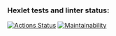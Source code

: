 ### Hexlet tests and linter status:
[![Actions Status](https://github.com/Anton-Sekachev/frontend-project-11/actions/workflows/hexlet-check.yml/badge.svg)](https://github.com/Anton-Sekachev/frontend-project-11/actions)
[![Maintainability](https://api.codeclimate.com/v1/badges/c26e574976e2e0413389/maintainability)](https://codeclimate.com/github/Anton-Sekachev/frontend-project-11/maintainability)